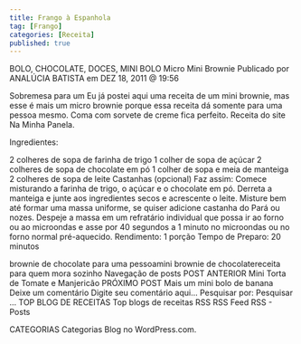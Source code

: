 ```yaml
---
title: Frango à Espanhola
tag: [Frango]
categories: [Receita]
published: true
---
```


BOLO, CHOCOLATE, DOCES, MINI BOLO
Micro Mini Brownie
Publicado por ANALÚCIA BATISTA em DEZ 18, 2011 @ 19:56

Sobremesa para um
Eu já postei aqui uma receita de um mini brownie, mas esse é mais um micro brownie porque essa receita dá somente para uma pessoa mesmo. Coma com sorvete de creme fica perfeito. Receita do site Na Minha Panela.

Ingredientes:

2 colheres de sopa de farinha de trigo
1 colher de sopa de açúcar
2 colheres de sopa de chocolate em pó
1 colher de sopa e meia de manteiga
2 colheres de sopa de leite
Castanhas (opcional)
Faz assim:
Comece misturando a farinha de trigo, o açúcar e o chocolate em pó. Derreta a manteiga e junte aos ingredientes secos e acrescente o leite. Misture bem até formar uma massa uniforme, se quiser adicione castanha do Pará ou nozes.  Despeje a massa em um refratário individual que possa ir ao forno ou ao microondas e asse por 40 segundos a 1 minuto no microondas ou no forno normal pré-aquecido.
Rendimento: 1 porção
Tempo de Preparo: 20 minutos



brownie de chocolate para uma pessoamini brownie de chocolatereceita para quem mora sozinho
Navegação de posts
POST ANTERIOR
Mini Torta de Tomate e Manjericão
PRÓXIMO POST
Mais um mini bolo de banana
Deixe um comentário
Digite seu comentário aqui...
Pesquisar por:
Pesquisar …
TOP BLOG DE RECEITAS
Top blogs de receitas
RSS
RSS Feed RSS - Posts

CATEGORIAS
Categorias
Blog no WordPress.com.
